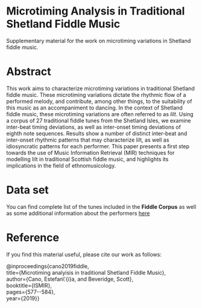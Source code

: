 # Microtiming Analysis in Traditional Shetland Fiddle Music
Supplementary material for the work on microtiming variations in Shetland fiddle music.

# Abstract
This work aims to characterize microtiming variations in traditional Shetland fiddle music.  These microtiming variations dictate the rhythmic flow of a performed melody, and contribute, among other things, to the suitability of this music as an accompaniment to dancing. In the context of Shetland fiddle music, these microtiming variations are often referred to as *lilt*.  Using a corpus of 27 traditional fiddle tunes from the Shetland Isles, we examine inter-beat timing deviations, as well as inter-onset timing deviations of eighth note sequences.  Results show a number of distinct inter-beat and inter-onset rhythmic patterns that may characterize lilt, as well as idiosyncratic patterns for each performer.  This paper presents a first step towards the use of Music Information Retrieval (MIR) techniques for modelling lilt in traditional Scottish fiddle music, and highlights its implications in the field of ethnomusicology.

# Data set
You can find complete list of the tunes included in the **Fiddle Corpus** as well as some additional information about the performers [here](fiddleCorpus.md)


# Reference
If you find this material useful, please cite our work as follows:

@inproceedings{cano2019fiddle,  
title={Microtiming analyisis in traditional Shetland Fiddle Music},  
author={Cano, Estefan\\'{i}a, and Beveridge, Scott},  
booktitle={ISMIR},  
pages={577--584},  
year={2019}}



